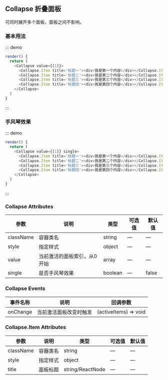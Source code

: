 ## Collapse 折叠面板

可同时展开多个面板，面板之间不影响。

### 基本用法

::: demo
```js
render() {
  return (
    <Collapse value={[1]}>
      <Collapse.Item title='标题一'><div>我是第一个内容</div></Collapse.Item>
      <Collapse.Item title='标题二'><div>我是第二个内容</div></Collapse.Item>
      <Collapse.Item title='标题三'><div>我是第三个内容</div></Collapse.Item>
      <Collapse.Item title='标题四'><div>我是第四个内容</div></Collapse.Item>
    </Collapse>
  )
}
```
:::

### 手风琴效果

::: demo
```js
render() {
  return (
    <Collapse value={[1]} single>
      <Collapse.Item title='标题一'><div>我是第一个内容</div></Collapse.Item>
      <Collapse.Item title='标题二'><div>我是第二个内容</div></Collapse.Item>
      <Collapse.Item title='标题三'><div>我是第三个内容</div></Collapse.Item>
      <Collapse.Item title='标题四'><div>我是第四个内容</div></Collapse.Item>
    </Collapse>
  )
}
```
:::

### Collapse Attributes
| 参数      | 说明          | 类型      | 可选值                           | 默认值  |
|---------- |-------------- |---------- |--------------------------------  |-------- |
| className | 容器类名 | string | — | — |
| style | 指定样式 | object | — | — |
| value | 当前激活的面板索引，从0开始 | array | — | — |
| single | 是否手风琴效果 | boolean | — | false |

### Collapse Events
| 事件名称 | 说明 | 回调参数 |
|---------- |-------- |---------- |
| onChange | 当前激活面板改变时触发 | (activeItems) => void |

### Collapse.Item Attributes
| 参数      | 说明          | 类型      | 可选值                           | 默认值  |
|---------- |-------------- |---------- |--------------------------------  |-------- |
| className | 容器类名 | string | — | — |
| style | 指定样式 | object | — | — |
| title | 面板标题 | string/ReactNode | — | — |
